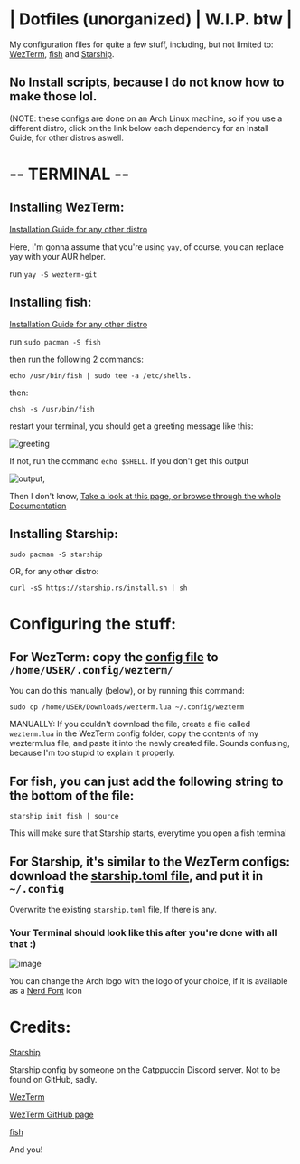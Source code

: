 # | Dotfiles (unorganized) | W.I.P. btw |

My configuration files for quite a few stuff, including, but not limited to: [WezTerm](https://github.com/wez/wezterm), [fish](https://fishshell.com) and [Starship](https://starship.rs/).

## No Install scripts, because I do not know how to make those lol.



(NOTE: these configs are done on an Arch Linux machine, so if you use a different distro, click on the link below each dependency for an Install Guide, for other distros aswell.



# -- TERMINAL --
## Installing WezTerm:

[Installation Guide for any other distro](https://wezfurlong.org/wezterm/install/linux.html)

Here, I'm gonna assume that you're using `yay`, of course, you can replace yay with your AUR helper.

run `yay -S wezterm-git`

## Installing fish:

[Installation Guide for any other distro](https://fishshell.com/)

run `sudo pacman -S fish`

then run the following 2 commands:

`echo /usr/bin/fish | sudo tee -a /etc/shells.`

then:

`chsh -s /usr/bin/fish`

restart your terminal, you should get a greeting message like this:

![greeting](https://user-images.githubusercontent.com/86793541/230217834-e80441af-f958-4ccc-b100-91bd2b5b0aa1.png)

If not, run the command `echo $SHELL`. If you don't get this output 

![output](https://user-images.githubusercontent.com/86793541/230218707-c62eeaa5-78cf-492c-a5e6-8fc8cc27a26c.png), 

Then I don't know, [Take a look at this page, or browse through the whole Documentation](https://fishshell.com/docs/current/index.html#installation)


## Installing Starship:

`sudo pacman -S starship`

OR, for any other distro: 

`curl -sS https://starship.rs/install.sh | sh`

# Configuring the stuff:

## For WezTerm: copy the [config file](https://github.com/C7DE/arch-linux-dotfiles/blob/main/wezterm/wezterm.lua) to `/home/USER/.config/wezterm/`

You can do this manually (below), or by running this command:

`sudo cp /home/USER/Downloads/wezterm.lua ~/.config/wezterm`

MANUALLY: If you couldn't download the file, create a file called `wezterm.lua` in the WezTerm config folder, copy the contents of my wezterm.lua file, and paste it into the newly created file. Sounds confusing, because I'm too stupid to explain it properly.

## For fish, you can just add the following string to the bottom of the file:

`starship init fish | source`

This will make sure that Starship starts, everytime you open a fish terminal

## For Starship, it's similar to the WezTerm configs: download the [starship.toml file](https://github.com/C7DE/arch-linux-dotfiles/blob/main/starship.toml), and put it in `~/.config`

Overwrite the existing `starship.toml` file, If there is any.

### Your Terminal should look like this after you're done with all that :)

![image](https://user-images.githubusercontent.com/86793541/230220382-67da92d9-fa16-4a65-b09d-6a2d46055938.png)

You can change the Arch logo with the logo of your choice, if it is available as a [Nerd Font](https://www.nerdfonts.com/) icon

# Credits:
[Starship](https://starship.rs)

Starship config by someone on the Catppuccin Discord server. Not to be found on GitHub, sadly.

[WezTerm](wezfurlong.org/wezterm)

[WezTerm GitHub page](https://github.com/wez/wezterm)

[fish](https://fishshell.com/)

And you!
